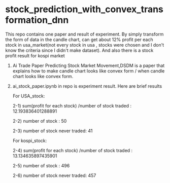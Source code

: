 # stock_prediction_with_convex_transformation_dnn
This repo contains one paper and result of experiment. By simply transform the form of data in the candle chart, can get about 12% profit per each stock in usa_market(not every stock in usa , stocks were chosen and I don't know the criteria since I didn't make dataset). And also there is a stock profit result for kospi market

1) Ai Trade Paper Predicting Stock Market Movement,DSDM is a paper that explains how to make candle chart looks like convex form / when candle chart looks like convex form.

2) ai_stock_paper.ipynb in repo is experiment result. Here are brief results 

	For USA_stock:

    2-1) sum(profit for each stock) /number of stock traded : 12.193836401288891
   
    2-2) number of stock : 50
   
    2-3) number of stock never traded: 41

	For kospi_stock:

	2-4) sum(profit for each stock) /number of stock traded : 13.134635897435901
   
	2-5) number of stock : 496

   	2-6) number of stock never traded: 457
